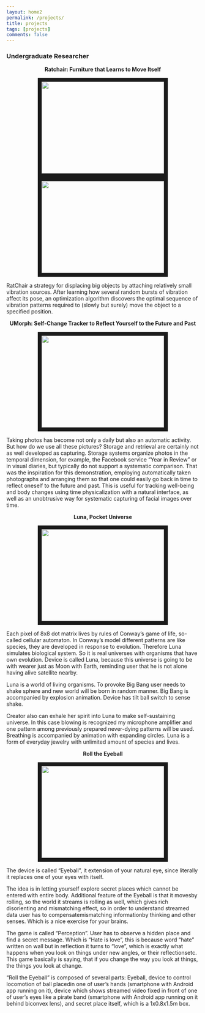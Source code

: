 ```yaml
---
layout: home2
permalink: /projects/
title: projects
tags: [projects]
comments: false
---
```



### Undergraduate Researcher 

<p style="text-align: center;">
<b>Ratchair: Furniture that Learns to Move Itself</b>
</p> 

<div style="text-align: center">
<a href="http://www.youtube.com/watch?feature=player_embedded&v=bbBSVTTapp0
" target="_blank"><img src="http://img.youtube.com/vi/bbBSVTTapp0/0.jpg" 
alt="" width="320" height="240" border="10" /></a>
</div>

<div style="text-align: center">
<a href="http://www.youtube.com/watch?feature=player_embedded&v=_Cn_ajBpr3A
" target="_blank"><img src="http://img.youtube.com/vi/_Cn_ajBpr3A/0.jpg" 
alt="" width="320" height="240" border="10" /></a>
</div>

RatChair a strategy for displacing big objects by attaching relatively small vibration sources. After learning how several random bursts of vibration affect its pose, an optimization algorithm discovers the optimal sequence of vibration patterns required to (slowly but surely) move the object to a specified position.

<p style="text-align: center;">
<b>UMorph: Self-Change Tracker to Reflect Yourself to the Future and Past</b>
</p> 

<div style="text-align: center">
<a href="http://www.youtube.com/watch?feature=player_embedded&v=fpCcpROzxiE
" target="_blank"><img src="http://img.youtube.com/vi/fpCcpROzxiE/0.jpg" 
alt="" width="320" height="240" border="10" /></a>
</div>

Taking photos has become not only a daily but also an
automatic activity. But how do we use all these
pictures? Storage and retrieval are certainly not as well
developed as capturing. Storage systems organize
photos in the temporal dimension, for example, the
Facebook service “Year in Review” or in visual diaries,
but typically do not support a systematic comparison.
That was the inspiration for this demonstration,
employing automatically taken photographs and
arranging them so that one could easily go back in time
to reflect oneself to the future and past. This is useful
for tracking well-being and body changes using time
physicalization with a natural interface, as well as an
unobtrusive way for systematic capturing of facial
images over time.

<p style="text-align: center;">
<b>Luna, Pocket Universe</b>
</p>

<div style="text-align: center">
<a href="http://www.youtube.com/watch?feature=player_embedded&v=ySlNFAfA5Kg
" target="_blank"><img src="http://img.youtube.com/vi/ySlNFAfA5Kg/0.jpg" 
alt="" width="320" height="240" border="10" /></a>
</div>

Each pixel of 8x8 dot matrix lives by rules of Conway’s game of life, so-called cellular automaton.
In Conway’s model different patterns are like species, they are developed in response to evolution.
Therefore Luna simulates biological system. So it is real universes with organisms that have own
evolution. Device is called Luna, because this universe is going to be with wearer just as Moon with
Earth, reminding user that he is not alone having alive satellite nearby.

Luna is a world of living organisms. To provoke Big Bang user needs to shake sphere and new
world will be born in random manner. Big Bang is accompanied by explosion animation. Device has tilt
ball switch to sense shake.

Creator also can exhale her spirit into Luna to make self-sustaining universe. In this case blowing
is recognized my microphone amplifier and one pattern among previously prepared never-dying
patterns will be used. Breathing is accompanied by animation with expanding circles.
Luna is a form of everyday jewelry with unlimited amount of species and lives.


<p style="text-align: center;">
<b>Roll the Eyeball</b>
</p>

<div style="text-align: center">
<a href="http://www.youtube.com/watch?feature=player_embedded&v=2GEP5hpyq-4
" target="_blank"><img src="http://img.youtube.com/vi/2GEP5hpyq-4/0.jpg" 
alt="" width="320" height="240" border="10" /></a>
</div>

The  device  is  called  “Eyeball”,  it  extension  of  your  natural  eye,  since  literally  it  replaces  one  of  your  eyes  with  itself.

The  idea  is  in  letting  yourself  explore  secret  places  which  cannot  be  entered  with  entire  body.  Additional  feature  of  the  Eyeball  is  that  it  movesby  rolling,  so  the  world  it  streams  is  rolling  as  well,  which  gives  rich  disorienting  and  mismatching  effect,  so  in  order  to  understand  streamed  data  user  has  to  compensatemismatching  informationby  thinking  and  other  senses.  Which  is  a  nice  exercise  for  your  brains.

The  game  is  called  “Perception”.  User  has  to  observe  a  hidden  place  and  find  a  secret  message.  Which  is  “Hate  is  love”,  this  is  because  word  “hate”  written  on  wall  but  in  reflection  it  turns  to  “love”,  which  is  exactly  what  happens  when  you  look  on  things  under  new  angles,  or  their  reflectionsetc.  This  game  basically  is  saying,  that  if  you  change  the  way  you  look  at  things,  the  things  you  look  at  change.

“Roll  the  Eyeball”  is composed of several  parts:  Eyeball,  device  to  control  locomotion  of  ball  placedin  one  of  user’s  hands  (smartphone  with  Android  app  running  on  it),  device  which  shows  streamed  video  fixed  in  front  of  one  of  user’s  eyes  like  a  pirate  band  (smartphone  with  Android  app  running  on  it  behind  biconvex  lens),  and  secret  place  itself,  which  is  a  1x0.8x1.5m  box.
